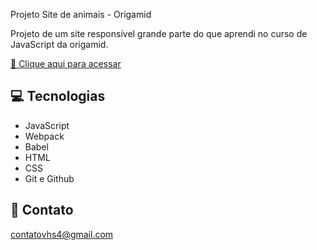 Projeto Site de animais - Origamid

Projeto de um site responsível grande parte do que aprendi no curso de JavaScript da origamid.

[🔗 Clique aqui para acessar](https://vhs4.github.io/Projeto-site-JavaScript/)

## 💻 Tecnologias

- JavaScript
- Webpack
- Babel
- HTML
- CSS
- Git e Github

## 📩 Contato 

contatovhs4@gmail.com
